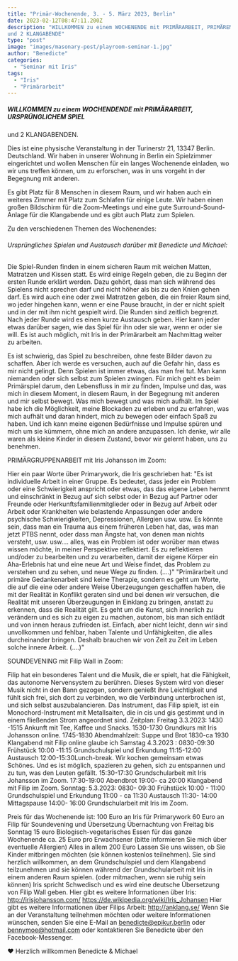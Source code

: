 ```yaml
---
title: "Primär-Wochenende, 3. - 5. März 2023, Berlin"
date: 2023-02-12T08:47:11.200Z
description: "WILLKOMMEN zu einem WOCHENENDE mit PRIMÄRARBEIT, PRIMÄREM SPIEL
und 2 KLANGABENDE"
type: "post"
image: "images/masonary-post/playroom-seminar-1.jpg"
author: "Benedicte"
categories: 
  - "Seminar mit Iris"
tags:
  - "Iris"
  - "Primärarbeit"
---
```


##### WILLKOMMEN zu einem WOCHENDENDE mit PRIMÄRARBEIT, URSPRÜNGLICHEM SPIEL
und 2 KLANGABENDEN.

Dies ist eine physische Veranstaltung in der Turinerstr 21, 13347 Berlin. Deutschland. Wir haben in unserer Wohnung in Berlin ein Spielzimmer eingerichtet und wollen Menschen für ein langes Wochenende einladen, wo wir uns treffen können, um zu erforschen, was in uns vorgeht in der Begegnung mit anderen.

Es gibt Platz für 8 Menschen in diesem Raum, und wir haben auch ein weiteres Zimmer mit Platz zum Schlafen für einige Leute.
Wir haben einen großen Bildschirm für die Zoom-Meetings und eine gute Surround-Sound-Anlage für die Klangabende und es gibt auch Platz zum Spielen.

Zu den verschiedenen Themen des Wochenendes:

###### Ursprüngliches Spielen und Austausch darüber mit Benedicte und Michael:

Die Spiel-Runden finden in einem sicheren Raum mit weichen Matten, Matratzen und Kissen statt.
Es wird einige Regeln geben, die zu Beginn der ersten Runde erklärt werden. Dazu gehört, dass man sich während des Spielens nicht sprechen darf und nicht höher als bis zu den Knien gehen darf. Es wird auch eine oder zwei Matratzen geben, die ein freier Raum sind, wo jeder hingehen kann, wenn er eine Pause braucht, in der er nicht spielt und in der mit ihm nicht gespielt wird. Die Runden sind zeitlich begrenzt.
Nach jeder Runde wird es einen kurze Austausch geben. Hier kann jeder etwas darüber sagen, wie das Spiel für ihn oder sie war, wenn er oder sie will. Es ist auch möglich, mit Iris in der Primärarbeit am Nachmittag weiter zu arbeiten.

Es ist schwierig, das Spiel zu beschreiben, ohne feste Bilder davon zu schaffen. Aber ich werde es versuchen, auch auf die Gefahr hin, dass es mir nicht gelingt.
Denn Spielen ist immer etwas, das man frei tut. Man kann niemanden oder sich selbst zum Spielen zwingen.
Für mich geht es beim Primärspiel darum, den Lebensfluss in mir zu finden, Impulse und das, was mich in diesem Moment, in diesem Raum, in der Begegnung mit anderen und mir selbst bewegt. Was mich bewegt und was mich aufhält.
Im Spiel habe ich die Möglichkeit, meine Blockaden zu erleben und zu erfahren, was mich aufhält und daran hindert, mich zu bewegen oder einfach Spaß zu haben. Und ich kann meine eigenen Bedürfnisse und Impulse spüren und mich um sie kümmern, ohne mich an andere anzupassen.
Ich denke, wir alle waren als kleine Kinder in diesem Zustand, bevor wir gelernt haben, uns zu benehmen.

PRIMÄRGRUPPENARBEIT mit Iris Johansson im Zoom:

Hier ein paar Worte über Primarywork, die Iris geschrieben hat:
"Es ist individuelle Arbeit in einer Gruppe. Es bedeutet, dass jeder ein Problem oder eine Schwierigkeit anspricht oder etwas, das das eigene Leben hemmt und einschränkt in Bezug auf sich selbst oder in Bezug auf Partner oder Freunde oder Herkunftsfamilienmitglieder oder in Bezug auf Arbeit oder Arbeit oder Krankheiten wie belastende Anpassungen oder andere psychische Schwierigkeiten, Depressionen, Allergien usw. usw. Es könnte sein, dass man ein Trauma aus einem früheren Leben hat, das, was man jetzt PTBS nennt, oder dass man Ängste hat, von denen man nichts versteht, usw. usw.... alles, was ein Problem ist oder worüber man etwas wissen möchte, in meiner Perspektive reflektiert. Es zu reflektieren und/oder zu bearbeiten und zu verarbeiten, damit der eigene Körper ein Aha-Erlebnis hat und eine neue Art und Weise findet, das Problem zu verstehen und zu sehen, und neue Wege zu finden. (....)"
"Primärarbeit und primäre Gedankenarbeit sind keine Therapie, sondern es geht um Worte, die auf die eine oder andere Weise Überzeugungen geschaffen haben, die mit der Realität in Konflikt geraten sind und bei denen wir versuchen, die Realität mit unseren Überzeugungen in Einklang zu bringen, anstatt zu erkennen, dass die Realität gilt. Es geht um die Kunst, sich innerlich zu verändern und es sich zu eigen zu machen, autonom, bis man sich entlädt und von innen heraus zufrieden ist. Einfach, aber nicht leicht, denn wir sind unvollkommen und fehlbar, haben Talente und Unfähigkeiten, die alles durcheinander bringen. Deshalb brauchen wir von Zeit zu Zeit im Leben solche innere Arbeit. (....)"

SOUNDEVENING mit Filip Wall in Zoom:

Filip hat ein besonderes Talent und die Musik, die er spielt, hat die Fähigkeit, das autonome Nervensystem zu berühren. Dieses System wird von dieser Musik nicht in den Bann gezogen, sondern genießt ihre Leichtigkeit und fühlt sich frei, sich dort zu verbinden, wo die Verbindung unterbrochen ist, und sich selbst auszubalancieren.
Das Instrument, das Filip spielt, ist ein Monochord-Instrument mit Metallsaiten, die in cis und gis gestimmt und in einem fließenden Strom angeordnet sind.
Zeitplan:
Freitag 3.3.2023:
1430 -1515 Ankunft mit Tee, Kaffee und Snacks.
1530-1730 Grundkurs mit Iris Johansson online.
1745-1830 Abendmahlzeit: Suppe und Brot
1830-ca 1930 Klangabend mit Filip online glaube ich
Samstag 4.3.2023 :
0830-09:30 Frühstück
10:00 -11:15 Grundschulspiel und Erkundung
11:15-12:00 Austausch
12:00-15:30Lunch-break. Wir kochen gemeinsam etwas Schönes. Und es ist möglich, spazieren zu gehen, sich zu entspannen und zu tun, was den Leuten gefällt.
15:30-17:30 Grundschularbeit mit Iris Johansson im Zoom.
17:30-19:00 Abendbrot
19:00- ca 20:00 Klangabend
mit Filip im Zoom.
Sonntag: 5.3.2023:
0830- 09:30 Frühstück
10:00 - 11:00 Grundschulspiel und Erkundung
11:00 - ca 11:30 Austausch
11:30- 14:00 Mittagspause
14:00- 16:00 Grundschularbeit mit Iris im Zoom.

Preis für das Wochenende ist:
100 Euro an Iris für Primarywork
60 Euro an Filip für Soundevening und Übersetzung
Übernachtung von Freitag bis Sonntag 15 euro
Biologisch-vegetarisches Essen für das ganze Wochenende ca. 25 Euro pro Erwachsener (bitte informieren Sie mich über eventuelle Allergien)
Alles in allem 200 Euro
Lassen Sie uns wissen, ob Sie Kinder mitbringen möchten (sie können kostenlos teilnehmen). Sie sind herzlich willkommen, an dem Grundschulspiel und dem Klangabend teilzunehmen und sie können während der Grundschularbeit mit Iris in einem anderen Raum spielen. (oder mitmachen, wenn sie ruhig sein können)
Iris spricht Schwedisch und es wird eine deutsche Übersetzung von Filip Wall geben.
Hier gibt es weitere Informationen über Iris:
http://irisjohansson.com/
https://de.wikipedia.org/wiki/Iris_Johansen
Hier gibt es weitere Informationen über Filips Arbeit:
http://anklang.se/
Wenn Sie an der Veranstaltung teilnehmen möchten oder weitere Informationen wünschen, senden Sie eine E-Mail an benedicte@epikur.berlin oder bennymoe@hotmail.com oder kontaktieren Sie Benedicte über den Facebook-Messenger.

❤️ Herzlich willkommen
Benedicte & Michael